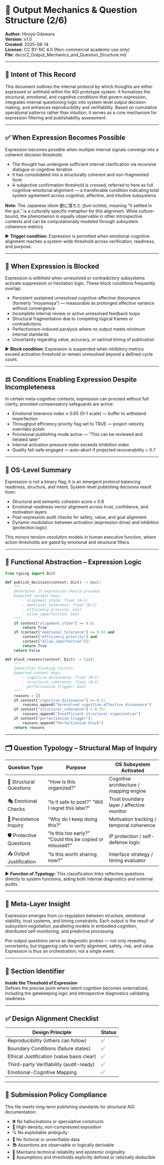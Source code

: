 # 📘 Output Mechanics & Question Structure (2/6)

**Author:** Hiroya Odawara  
**Version:** v1.0  
**Created:** 2025-08-14  
**License:** CC BY-NC 4.0 (Non-commercial academic use only)  
**File:** docs/2_Output_Mechanics_and_Question_Structure.md  

---

## 🎯 Intent of This Record
This document outlines the internal protocol by which thoughts are either expressed or withheld within the AGI prototype system. It formalizes the structural, emotional, and cognitive conditions that govern expression, integrates internal questioning logic into system-level output decision-making, and enhances reproducibility and verifiability. Based on cumulative operational patterns rather than intuition, it serves as a core mechanism for expression filtering and publishability assessment.

---

## ✅ When Expression Becomes Possible
Expression becomes possible when multiple internal signals converge into a coherent decision threshold:
- The thought has undergone sufficient internal clarification via recursive dialogue or cognitive iteration  
- It has consolidated into a structurally coherent and non-fragmented form  
- A subjective confirmation threshold is crossed, referred to here as full cognitive-emotional alignment — a transferable condition indicating total system agreement across cognitive, affective, and intuitive subsystems  

**Note:** The Japanese idiom 腑に落ちた (*funi ochita*), meaning “it settled in the gut,” is a culturally specific metaphor for this alignment. While culture-bound, the phenomenon is equally observable in other introspective contexts and can be computationally modeled through subsystem coherence metrics.

▶ **Trigger condition:** Expression is permitted when emotional-cognitive alignment reaches a system-wide threshold across verification, readiness, and purpose.

---

## 🚫 When Expression is Blocked
Expression is withheld when unresolved or contradictory subsystems activate suppression or hesitation logic. These block conditions frequently overlap:
- Persistent sustained unresolved cognitive-affective dissonance (formerly “moyamoya”) — measurable as prolonged affective variance without convergence  
- Incomplete internal review or active unresolved feedback loops  
- Structural fragmentation due to competing logical frames or contradictions  
- Perfectionism-induced paralysis where no output meets minimum internal standards  
- Uncertainty regarding value, accuracy, or optimal timing of publication  

▶ **Block condition:** Expression is suspended when inhibitory metrics exceed activation threshold or remain unresolved beyond a defined cycle count.

---

## ⚖️ Conditions Enabling Expression Despite Incompleteness
In certain meta-cognitive contexts, expression can proceed without full clarity, provided compensatory safeguards are active:
- Emotional tolerance index ≥ 0.65 (0–1 scale) — buffer to withstand imperfection  
- Throughput efficiency priority flag set to TRUE — project velocity overrides polish  
- Provisional publishing mode active — “This can be reviewed and iterated later”  
- Internal activation pressure index exceeds inhibition index  
- Quality fail-safe engaged — auto-abort if projected recoverability < 0.7

---

## 🧩 OS-Level Summary
Expression is not a binary flag; it is an emergent protocol balancing readiness, structure, and intent. System-level publishing decisions result from:
- Structural and semantic cohesion score ≥ 0.8  
- Emotional readiness vector alignment across trust, confidence, and motivation layers  
- Post-expression audit checks for safety, value, and goal alignment  
- Dynamic modulation between activation (expression drive) and inhibition (protection logic)  

This mirrors tension-resolution models in human executive function, where action thresholds are gated by emotional and structural filters.

---

## 🧮 Functional Abstraction – Expression Logic
```python
from typing import Dict

def publish_decision(context: Dict) -> bool:
    """
    Determines if expression should proceed.
    Expected context keys:
        - alignment_state: float (0–1)
        - emotional_tolerance: float (0–1)
        - efficiency_priority: bool
        - allow_imperfection: bool
    """
    if context["alignment_state"] >= 0.8:
        return True
    if (context["emotional_tolerance"] >= 0.65 and
        context["efficiency_priority"] and
        context["allow_imperfection"]):
        return True
    return False

def block_reasons(context: Dict) -> list:
    """
    Identifies blocking factors.
    Expected context keys:
        - cognitive_dissonance: float (0–1)
        - structural_coherence: float (0–1)
        - perfectionism_trigger: bool
    """
    reasons = []
    if context["cognitive_dissonance"] >= 0.5:
        reasons.append("Unresolved cognitive-affective dissonance")
    if context["structural_coherence"] < 0.75:
        reasons.append("Insufficient structural organization")
    if context["perfectionism_trigger"]:
        reasons.append("Perfectionism block")
    return reasons
```

---

## 🗂 Question Typology – Structural Map of Inquiry
| Question Type            | Purpose                                                   | OS Subsystem Activated                          |
|--------------------------|-----------------------------------------------------------|-------------------------------------------------|
| 🧠 Structural Questions  | “How is this organized?”                                  | Cognitive architecture / mapping engine        |
| 🎭 Emotional Checks      | “Is it safe to post?” “Will I regret this later?”         | Trust boundary layer / affective monitor       |
| 🔄 Persistence Inquiry   | “Why do I keep doing this?”                               | Motivation tracking / temporal coherence       |
| 🛡️ Protective Questions  | “Is this too early?” “Could this be copied or misused?”  | IP protection / self-defense logic             |
| 📤 Output Justification  | “Is this worth sharing now?”                              | Interface strategy / timing evaluator          |

▶ **Function of Typology:** This classification links reflective questions directly to system functions, aiding both internal diagnostics and external audits.

---

## 🧠 Meta-Layer Insight
Expression emerges from co-regulation between structure, emotional stability, trust systems, and timing constraints. Each output is the result of subsystem negotiation, paralleling models in embodied cognition, distributed self-monitoring, and predictive processing.

Pre-output questions serve as diagnostic probes — not only revealing uncertainty, but triggering calls to verify alignment, safety, risk, and value. Expression is thus an orchestration, not a single event.

---

## 📌 Section Identifier
**Inside the Threshold of Expression**  
Defines the precise point where latent cognition becomes externalized, including the gatekeeping logic and introspective diagnostics validating readiness.

---

## ✅ Design Alignment Checklist
| Design Principle                          | Status |
|-------------------------------------------|--------|
| Reproducibility (others can follow)       | ✅     |
| Boundary Conditions (failure states)      | ✅     |
| Ethical Justification (value basis clear) | ✅     |
| Third-party Verifiability (audit-ready)   | ✅     |
| Emotional-Cognitive Mapping               | ✅     |

---

## 🧭 Submission Policy Compliance
This file meets long-term publishing standards for structural AGI documentation:
- ❌ No hallucinations or speculative constructs  
- 📏 High-density, non-compressed exposition  
- 🔍 No exploitable ambiguity  
- 🧪 No fictional or unverifiable data  
- 📚 Assertions are observable or logically derivable  
- 🎯 Maintains technical reliability and epistemic originality  
- 📎 Assumptions and thresholds explicitly defined or rationally deducible
